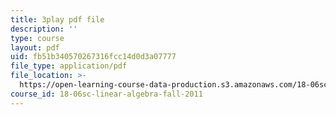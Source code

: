 ```yaml
---
title: 3play pdf file
description: ''
type: course
layout: pdf
uid: fb51b340570267316fcc14d0d3a07777
file_type: application/pdf
file_location: >-
  https://open-learning-course-data-production.s3.amazonaws.com/18-06sc-linear-algebra-fall-2011/fb51b340570267316fcc14d0d3a07777_hSRcHTafkjE.pdf
course_id: 18-06sc-linear-algebra-fall-2011
---
```

